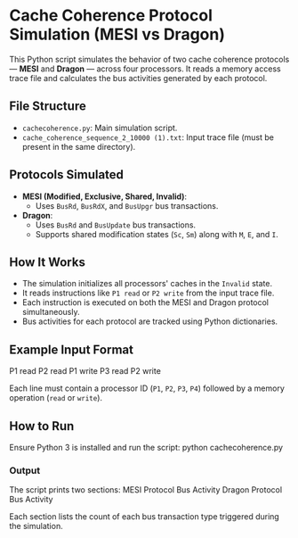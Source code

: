 # Cache Coherence Protocol Simulation (MESI vs Dragon)

This Python script simulates the behavior of two cache coherence protocols — **MESI** and **Dragon** — across four processors. It reads a memory access trace file and calculates the bus activities generated by each protocol.

##  File Structure

- `cachecoherence.py`: Main simulation script.
- `cache_coherence_sequence_2_10000 (1).txt`: Input trace file (must be present in the same directory).

##  Protocols Simulated

- **MESI (Modified, Exclusive, Shared, Invalid)**:
  - Uses `BusRd`, `BusRdX`, and `BusUpgr` bus transactions.
- **Dragon**:
  - Uses `BusRd` and `BusUpdate` bus transactions.
  - Supports shared modification states (`Sc`, `Sm`) along with `M`, `E`, and `I`.

##  How It Works

- The simulation initializes all processors' caches in the `Invalid` state.
- It reads instructions like `P1 read` or `P2 write` from the input trace file.
- Each instruction is executed on both the MESI and Dragon protocol simultaneously.
- Bus activities for each protocol are tracked using Python dictionaries.

##  Example Input Format
P1 read
P2 read
P1 write
P3 read
P2 write


Each line must contain a processor ID (`P1`, `P2`, `P3`, `P4`) followed by a memory operation (`read` or `write`).

## How to Run

Ensure Python 3 is installed and run the script:
python cachecoherence.py

### Output
The script prints two sections:
MESI Protocol Bus Activity
Dragon Protocol Bus Activity

Each section lists the count of each bus transaction type triggered during the simulation.


